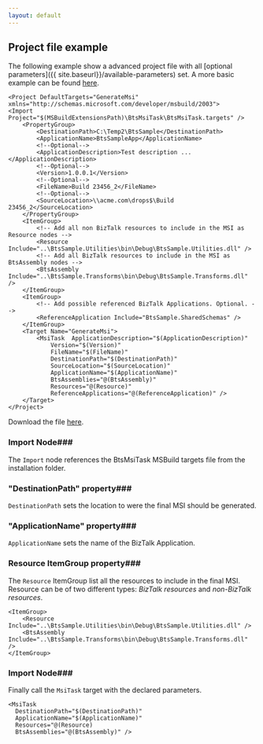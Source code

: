 ```yaml
---
layout: default
---
```

## Project file example ##

The following example show a advanced project file with all [optional parameters]({{ site.baseurl}}/available-parameters) set. A more basic example can be found [here](https://raw.githubusercontent.com/riha/BtsMsiTask/tree/gh-pages/assets/simple-advanced.proj).

    <Project DefaultTargets="GenerateMsi" xmlns="http://schemas.microsoft.com/developer/msbuild/2003">
    <Import Project="$(MSBuildExtensionsPath)\BtsMsiTask\BtsMsiTask.targets" />
    	<PropertyGroup>
    		<DestinationPath>C:\Temp2\BtsSample</DestinationPath>
    		<ApplicationName>BtsSampleApp</ApplicationName>
    		<!--Optional-->
    		<ApplicationDescription>Test description ...</ApplicationDescription>
    		<!--Optional-->
    		<Version>1.0.0.1</Version>
    		<!--Optional-->
    		<FileName>Build 23456_2</FileName>
    		<!--Optional-->
    		<SourceLocation>\\acme.com\drops$\Build 23456_2</SourceLocation>
    	</PropertyGroup>
    	<ItemGroup>
    		<!-- Add all non BizTalk resources to include in the MSI as Resource nodes -->
    		<Resource Include="..\BtsSample.Utilities\bin\Debug\BtsSample.Utilities.dll" />
    		<!-- Add all BizTalk resources to include in the MSI as BtsAssembly nodes -->
    		<BtsAssembly Include="..\BtsSample.Transforms\bin\Debug\BtsSample.Transforms.dll" />
    	</ItemGroup>
    	<ItemGroup>
    		<!-- Add possible referenced BizTalk Applications. Optional. -->
    		<ReferenceApplication Include="BtsSample.SharedSchemas" />
    	</ItemGroup>
    	<Target Name="GenerateMsi">
    		<MsiTask  ApplicationDescription="$(ApplicationDescription)"
    			Version="$(Version)"
    			FileName="$(FileName)"
    			DestinationPath="$(DestinationPath)"
    			SourceLocation="$(SourceLocation)"
    			ApplicationName="$(ApplicationName)"
    			BtsAssemblies="@(BtsAssembly)"
    			Resources="@(Resource)" 
    			ReferenceApplications="@(ReferenceApplication)" />
    	</Target>
    </Project>

Download the file [here](https://raw.githubusercontent.com/riha/BtsMsiTask/tree/gh-pages/assets/proj-advanced.proj).

### Import  Node###
The `Import` node references the BtsMsiTask MSBuild targets file from the installation folder.

### "DestinationPath" property###
`DestinationPath` sets the location to were the final MSI should be generated. 

### "ApplicationName" property###
`ApplicationName` sets the name of the BizTalk Application. 

### Resource ItemGroup property###
The `Resource` ItemGroup list all the resources to include in the final MSI. Resource can be of two different types: *BizTalk resources* and *non-BizTalk resources*.

    <ItemGroup>
		<Resource Include="..\BtsSample.Utilities\bin\Debug\BtsSample.Utilities.dll" />
 		<BtsAssembly Include="..\BtsSample.Transforms\bin\Debug\BtsSample.Transforms.dll" />
	</ItemGroup>

### Import  Node###
Finally call the `MsiTask` target with the declared parameters.

    <MsiTask  
      DestinationPath="$(DestinationPath)" 
      ApplicationName="$(ApplicationName)" 
      Resources="@(Resource)
      BtsAssemblies="@(BtsAssembly)" />